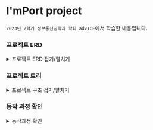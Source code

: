 # I'mPort project

`2023년 2학기 정보통신공학과 학회 advICE`에서 학습한 내용입니다.

### 프로젝트 ERD

<details>
<summary> 프로젝트 ERD 접기/펼치기</summary>

![Alt text](https://github.com/ghrnwjd/springboot/blob/iamport/iamport/README_asset/image.png)
</details>

### 프로젝트 트리

<details>
<summary>프로젝트 구조 접기/펼치기</summary>

```
iamport
├─ .gitignore
├─ gradle
│  └─ wrapper
│     ├─ gradle-wrapper.jar
│     └─ gradle-wrapper.properties
├─ gradlew
├─ gradlew.bat
└─ src
   ├─ main
   │  ├─ generated
   │  ├─ java
   │  │  └─ com
   │  │     └─ example
   │  │        └─ iamport
   │  │           ├─ Application.java
   │  │           ├─ controller
   │  │           │  ├─ ApiController.java
   │  │           │  ├─ MyController.java
   │  │           │  └─ PaymentsApiController.java
   │  │           ├─ data
   │  │           │  ├─ dto
   │  │           │  │  ├─ BoardDto.java
   │  │           │  │  ├─ BoardResDto.java
   │  │           │  │  ├─ CommonResponseDto.java
   │  │           │  │  ├─ MemberJoinDto.java
   │  │           │  │  ├─ MemberLoginDto.java
   │  │           │  │  ├─ ProductBuyDto.java
   │  │           │  │  └─ same
   │  │           │  │     ├─ BoardSameDto.java
   │  │           │  │     ├─ MemberSameDto.java
   │  │           │  │     └─ ProductSameDto.java
   │  │           │  └─ entity
   │  │           │     ├─ Board.java
   │  │           │     ├─ Member.java
   │  │           │     ├─ PaymentInfo.java
   │  │           │     └─ Product.java
   │  │           ├─ repository
   │  │           │  ├─ BoardRepository.java
   │  │           │  ├─ MemberRepository.java
   │  │           │  ├─ PaymentRepository.java
   │  │           │  └─ ProductRepository.java
   │  │           └─ service
   │  │              ├─ BoardService.java
   │  │              ├─ MemberService.java
   │  │              └─ PaymentsService.java
   │  └─ resources
   │     ├─ application.yml
   │     ├─ static
   │     │  ├─ asset
   │     │  │  ├─ advICE_plan.png
   │     │  │  ├─ boy.png
   │     │  │  └─ girl.png
   │     │  └─ js
   │     │     └─ payment.js
   │     └─ templates
   │        ├─ board.html
   │        ├─ boardView.html
   │        ├─ index.html
   │        └─ login.html
   └─ test
      └─ java
         └─ com
            └─ example
               └─ iamport
                  └─ ApplicationTests.java

```
</details>

### 동작 과정 확인

<details>
<summary> 동작과정 확인</summary>

기본 세팅은 다음과 같이 되어 있다고 가정.

**\[Member Table]**
![Alt text](https://github.com/ghrnwjd/springboot/blob/iamport/iamport/README_asset/image-8.png)
**\[Product Table]**
![Alt text](https://github.com/ghrnwjd/springboot/blob/iamport/iamport/README_asset/image-2.png)
**\[Board Table]**
![Alt text](https://github.com/ghrnwjd/springboot/blob/iamport/iamport/README_asset/image-3.png)

1. 로그인 

url 주소: http://localhost:8080/login
![Alt text](https://github.com/ghrnwjd/springboot/blob/iamport/iamport/README_asset/image-4.png)

2. 세션 연결상태 확인

루트 주소에 들어갔을 시, 현재 접속해 있는 세션의 정보를 인텔리제이 콘솔에 띄우도록 설계함.
![Alt text](https://github.com/ghrnwjd/springboot/blob/iamport/iamport/README_asset/image-5.png)

3. 로그아웃

url 주소 : http://localhost:8080/logout
다음 주소를 요청하면 세션이 끊게 됨.
![Alt text](https://github.com/ghrnwjd/springboot/blob/iamport/iamport/README_asset/image-6.png)

4. 게시판 화면

기본 세팅에 따르면 게시판 화면은 다음과 같음.
![Alt text](https://github.com/ghrnwjd/springboot/blob/iamport/iamport/README_asset/image-7.png)

판매자가 정호영이기에 홍길동으로 로그인
![Alt text](https://github.com/ghrnwjd/springboot/blob/iamport/iamport/README_asset/image-9.png)

5. 상품 구매

게시글 상세 페이지에서 상품구매 버튼을 클릭함.
![Alt text](https://github.com/ghrnwjd/springboot/blob/iamport/iamport/README_asset/image-10.png)

결제를 진행하면 다음과 같이 변경됨.

**\[Board Table]**
![Alt text](https://github.com/ghrnwjd/springboot/blob/iamport/iamport/README_asset/image-11.png)
**\[Product Table]**
![Alt text](https://github.com/ghrnwjd/springboot/blob/iamport/iamport/README_asset/image-12.png)

6. 구매 후 화면

url 주소 : http://localhost:8080/board

다음 주소를 요청하면 상품의 소유자가 바뀐 것을 확인할 수 있음.
![Alt text](https://github.com/ghrnwjd/springboot/blob/iamport/iamport/README_asset/image-13.png)

</details>